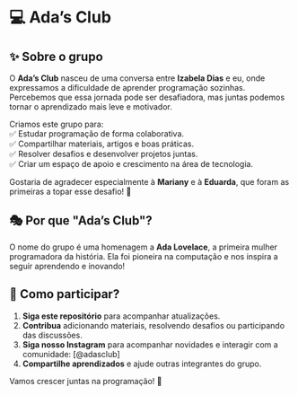 
# 💻 Ada’s Club  

## ✨ Sobre o grupo  

O **Ada’s Club** nasceu de uma conversa entre **Izabela Dias** e eu, onde expressamos a dificuldade de aprender programação sozinhas. Percebemos que essa jornada pode ser desafiadora, mas juntas podemos tornar o aprendizado mais leve e motivador.  

Criamos este grupo para:  
✅ Estudar programação de forma colaborativa.  
✅ Compartilhar materiais, artigos e boas práticas.  
✅ Resolver desafios e desenvolver projetos juntas.  
✅ Criar um espaço de apoio e crescimento na área de tecnologia.  

Gostaria de agradecer especialmente à **Mariany** e à **Eduarda**, que foram as primeiras a topar esse desafio! 🚀  

## 🎭 Por que "Ada’s Club"?  

O nome do grupo é uma homenagem a **Ada Lovelace**, a primeira mulher programadora da história. Ela foi pioneira na computação e nos inspira a seguir aprendendo e inovando!  

## 🚀 Como participar?  

1. **Siga este repositório** para acompanhar atualizações.  
2. **Contribua** adicionando materiais, resolvendo desafios ou participando das discussões.  
3. **Siga nosso Instagram** para acompanhar novidades e interagir com a comunidade: [@adasclub]
4. **Compartilhe aprendizados** e ajude outras integrantes do grupo.  

Vamos crescer juntas na programação! 💜  
